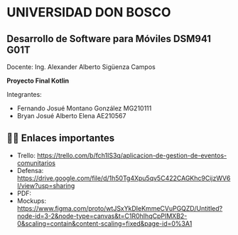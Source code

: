 # UNIVERSIDAD DON BOSCO
## Desarrollo de Software para Móviles DSM941 G01T 
Docente: Ing. Alexander Alberto Sigüenza Campos


**Proyecto Final Kotlin**

Integrantes:

- Fernando Josué Montano González MG210111
- Bryan Josué Alberto Elena AE210567

## ⛓️‍💥 Enlaces importantes
- Trello: https://trello.com/b/fch1IS3q/aplicacion-de-gestion-de-eventos-comunitarios
- Defensa: https://drive.google.com/file/d/1h50Tg4Xpu5qv5C422CAGKhc9CijzWV6I/view?usp=sharing
- PDF:
- Mockups: https://www.figma.com/proto/wtJSxYkDIeKmmeCVuPGQZD/Untitled?node-id=3-2&node-type=canvas&t=C1R0hIhqCpPIMXB2-0&scaling=contain&content-scaling=fixed&page-id=0%3A1
